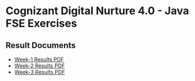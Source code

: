 # Cognizant Digital Nurture 4.0 - Java FSE Exercises

## Result Documents
- [Week-1 Results PDF](https://github.com/Harsha0431/Cognizant-Digital-Nurture-4.0-JavaFSE-Exercises/tree/main/Week-1/Docs%20and%20Results/Results%20PDF)
- [Week-2 Results PDF](https://github.com/Harsha0431/Cognizant-Digital-Nurture-4.0-JavaFSE-Exercises/tree/main/Week-2/Docs%20and%20Results/Results%20PDF)
- [Week-3 Results PDF](https://github.com/Harsha0431/Cognizant-Digital-Nurture-4.0-JavaFSE-Exercises/tree/main/Week-3/Docs%20and%20Results/Results%20PDF)
